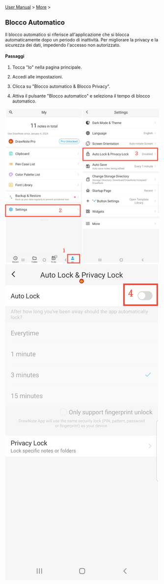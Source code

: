 [User Manual](/dragonnest/drawnote/manual/en) > [More](/dragonnest/drawnote/manual/en/more) >

Blocco Automatico
---
Il blocco automatico si riferisce all'applicazione che si blocca automaticamente dopo un periodo di inattività. Per migliorare la privacy e la sicurezza dei dati, impedendo l'accesso non autorizzato.

#### Passaggi

1. Tocca "Io" nella pagina principale.

2. Accedi alle impostazioni.

3. Clicca su "Blocco automatico & Blocco  Privacy".

4. Attiva il pulsante "Blocco automatico" e seleziona il tempo di blocco automatico.

![Blocco Automatico 1](imgs/automatic_locking.png)
![Blocco Automatico 2](imgs/auto_locking1.png)